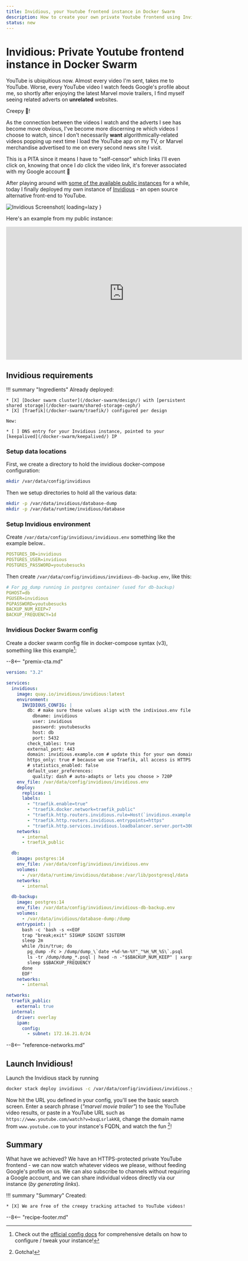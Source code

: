 ```yaml
---
title: Invidious, your Youtube frontend instance in Docker Swarm
description: How to create your own private Youtube frontend using Invidious in Docker Swarm
status: new
---
```


# Invidious: Private Youtube frontend instance in Docker Swarm

YouTube is ubiquitious now. Almost every video I'm sent, takes me to YouTube. Worse, every YouTube video I watch feeds Google's profile about me, so shortly after enjoying the latest Marvel movie trailers, I find myself seeing related adverts on **unrelated** websites.

Creepy :bug:!

As the connection between the videos I watch and the adverts I see has become move obvious, I've become more discerning re which videos I choose to watch, since I don't necessarily **want** algorithmically-related videos popping up next time I load the YouTube app on my TV, or Marvel merchandise advertised to me on every second news site I visit.

This is a PITA since it means I have to "self-censor" which links I'll even click on, knowing that once I _do_ click the video link, it's forever associated with my Google account :facepalm:

After playing around with [some of the available public instances](https://docs.invidious.io/instances/) for a while, today I finally deployed my own instance of [Invidious](https://invidious.io/) - an open source alternative front-end to YouTube.

![Invidious Screenshot](/images/invidious.png){ loading=lazy }

Here's an example from my public instance:

<iframe id='ivplayer' width='640' height='360' src='https://in.fnky.nz/embed/o-YBDTqX_ZU?t=3' style='border:none;'></iframe>

## Invidious requirements

!!! summary "Ingredients"
    Already deployed:

    * [X] [Docker swarm cluster](/docker-swarm/design/) with [persistent shared storage](/docker-swarm/shared-storage-ceph/)
    * [X] [Traefik](/docker-swarm/traefik/) configured per design

    New:

    * [ ] DNS entry for your Invidious instance, pointed to your [keepalived](/docker-swarm/keepalived/) IP

### Setup data locations

First, we create a directory to hold the invidious docker-compose configuration:

```bash
mkdir /var/data/config/invidious
```

Then we setup directories to hold all the various data:

```bash
mkdir -p /var/data/invidious/database-dump
mkdir -p /var/data/runtime/invidious/database
```

### Setup Invidious environment

Create `/var/data/config/invidious/invidious.env` something like the example below..

```yaml title="/var/data/config/invidious/invidious.env"
POSTGRES_DB=invidious
POSTGRES_USER=invidious
POSTGRES_PASSWORD=youtubesucks
```

Then create `/var/data/config/invidious/invidious-db-backup.env`, like this:

```yaml title="/var/data/config/invidious/invidious-db-backup.env"
# For pg_dump running in postgres container (used for db-backup)
PGHOST=db
PGUSER=invidious
PGPASSWORD=youtubesucks
BACKUP_NUM_KEEP=7
BACKUP_FREQUENCY=1d
```

### Invidious Docker Swarm config

Create a docker swarm config file in docker-compose syntax (v3), something like this example[^1]:

--8<-- "premix-cta.md"

```yaml title="/var/data/config/invidious/invidious.yml"
version: "3.2"

services:
  invidious:
    image: quay.io/invidious/invidious:latest
    environment:
      INVIDIOUS_CONFIG: |
        db: # make sure these values align with the indivious.env file you created
          dbname: invidious
          user: invidious
          password: youtubesucks
          host: db
          port: 5432
        check_tables: true
        external_port: 443
        domain: invidious.example.com # update this for your own domain
        https_only: true # because we use Traefik, all access is HTTPS
        # statistics_enabled: false   
        default_user_preferences:
          quality: dash # auto-adapts or lets you choose > 720P 
    env_file: /var/data/config/invidious/invidious.env
    deploy:
      replicas: 1
      labels:
        - "traefik.enable=true"
        - "traefik.docker.network=traefik_public"
        - "traefik.http.routers.invidious.rule=Host(`invidious.example.com`)"
        - "traefik.http.routers.invidious.entrypoints=https"
        - "traefik.http.services.invidious.loadbalancer.server.port=3000"        
    networks:
      - internal
      - traefik_public

  db:
    image: postgres:14
    env_file: /var/data/config/invidious/invidious.env
    volumes:
      - /var/data/runtime/invidious/database:/var/lib/postgresql/data
    networks:
      - internal

  db-backup:
    image: postgres:14
    env_file: /var/data/config/invidious/invidious-db-backup.env
    volumes:
      - /var/data/invidious/database-dump:/dump
    entrypoint: |
      bash -c 'bash -s <<EOF
      trap "break;exit" SIGHUP SIGINT SIGTERM
      sleep 2m
      while /bin/true; do
        pg_dump -Fc > /dump/dump_\`date +%d-%m-%Y"_"%H_%M_%S\`.psql
        ls -tr /dump/dump_*.psql | head -n -"$$BACKUP_NUM_KEEP" | xargs -r rm
        sleep $$BACKUP_FREQUENCY
      done
      EOF'
    networks:
      - internal

networks:
  traefik_public:
    external: true
  internal:
    driver: overlay
    ipam:
      config:
        - subnet: 172.16.21.0/24
```

--8<-- "reference-networks.md"

## Launch Invidious!

Launch the Invidious stack by running

```bash
docker stack deploy invidious -c /var/data/config/invidious/invidious.yml
```

Now hit the URL you defined in your config, you'll see the basic search screen. Enter a search phrase (*"marvel movie trailer"*) to see the YouTube video results, or paste in a YouTube URL such as `https://www.youtube.com/watch?v=bxqLsrlakK8`, change the domain name from `www.youtube.com` to your instance's FQDN, and watch the fun [^2]!

## Summary

What have we achieved? We have an HTTPS-protected private YouTube frontend - we can now watch whatever videos we please, without feeding Google's profile on us. We can also subscribe to channels without requiring a Google account, and we can share individual videos directly via our instance (*by generating links*).

!!! summary "Summary"
    Created:

    * [X] We are free of the creepy tracking attached to YouTube videos!

--8<-- "recipe-footer.md"

[^1]: Check out the [official config docs](https://github.com/iv-org/invidious/blob/master/config/config.example.yml) for comprehensive details on how to configure / tweak your instance!
[^2]: Gotcha!
